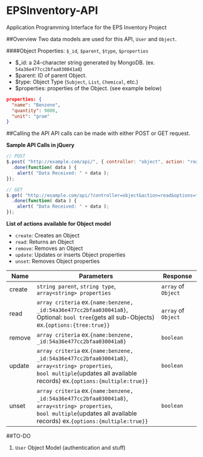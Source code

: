 EPSInventory-API
================
Application Programming Interface for the EPS Inventory Project

##Overview
Two data models are used for this API, `User` and `Object`.

####Object
Properties: `$_id`, `$parent`, `$type`, `$properties`
* $_id: a 24-character string generated by MongoDB. (ex. `54a36e477cc2bfaa030041a8`)
* $parent: ID of parent Object.
* $type: Object Type (`Subject`, `List`, `Chemical`, etc.)
* $properties: properties of the Object. (see example below)
```json
properties: {
  "name": "Benzene",
  "quantity": 9000,
  "unit": "gram"
}
```

##Calling the API
API calls can be made with either POST or GET request.

**Sample API Calls in jQuery**
```javascript
// POST
$.post( "http://example.com/api/", { controller: "object", action: "read", options: {tree:true} })
  .done(function( data ) {
    alert( "Data Received: " + data );
});

// GET
$.get( "http://example.com/api/?controller=object&action=read&options=tree" })
  .done(function( data ) {
    alert( "Data Received: " + data );
});
```

**List of actions available for Object model**

* `create`: Creates an Object
* `read`: Returns an Object
* `remove`: Removes an Object
* `update`: Updates or inserts Object properties
* `unset`: Removes Object properties

Name | Parameters | Response
---- | ---------- | --------
create | `string parent`, `string type`, `array<string> properties` | `array` of `Object`
read | `array criteria` ex.`{name:benzene, _id:54a36e477cc2bfaa030041a8}`,<br>Optional: `bool tree`(gets all sub-Objects) ex.`{options:{tree:true}}` | `array` of `Object`
remove | `array criteria` ex.`{name:benzene, _id:54a36e477cc2bfaa030041a8}` | `boolean`
update | `array criteria` ex.`{name:benzene, _id:54a36e477cc2bfaa030041a8}`,<br>`array<string> properties`,<br>`bool multiple`(updates all available records) ex.`{options:{multiple:true}}`| `boolean`
unset | `array criteria` ex.`{name:benzene, _id:54a36e477cc2bfaa030041a8}`,<br>`array<string> properties`,<br>`bool multiple`(updates all available records) ex.`{options:{multiple:true}}`| `boolean`

##TO-DO
1. `User` Object Model (authentication and stuff)
